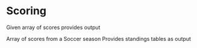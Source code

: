 # Scoring
Given array of scores provides output

Array of scores from a Soccer season
Provides standings tables as output
